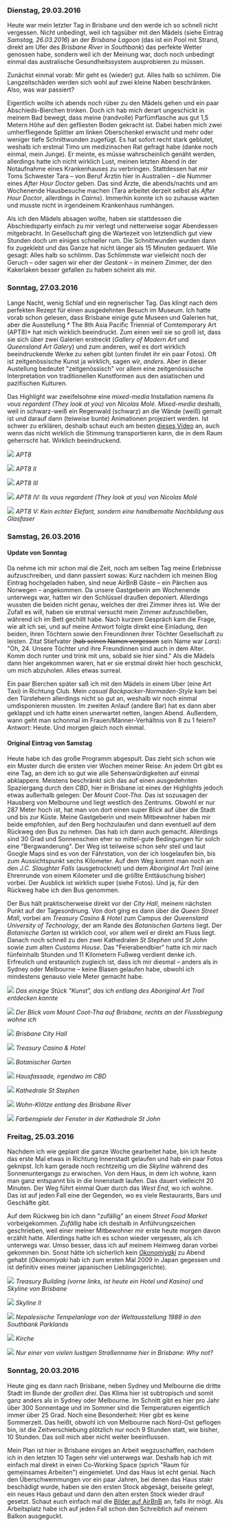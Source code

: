 ### Dienstag, 29.03.2016

Heute war mein letzter Tag in Brisbane und den werde ich so schnell nicht vergessen. Nicht unbedingt, weil ich tagsüber mit den Mädels (siehe Eintrag *Samstag, 26.03.2016*) an der *Brisbane Lagoon* (das ist ein Pool mit Strand, direkt am Ufer des *Brisbane River* in *Southbank*) das perfekte Wetter genossen habe, sondern weil ich der Meinung war, doch noch unbedingt einmal das australische Gesundheitssystem ausprobieren zu müssen.

Zunächst einmal vorab: Mir geht es (wieder) gut. Alles halb so schlimm. Die Langzeitschäden werden sich wohl auf zwei kleine Naben beschränken. Also, was war passiert?

Eigentlich wollte ich abends noch rüber zu den Mädels gehen und ein paar Abschieds-Bierchen trinken. Doch ich hab mich derart ungeschickt in meinem Bad bewegt, dass meine (randvolle) Parfümflasche aus gut 1,5 Metern Höhe auf den gefliesten Boden gekracht ist. Dabei haben mich zwei umherfliegende Splitter am linken Oberschenkel erwischt und mehr oder weniger tiefe Schnittwunden zugefügt. Es hat sofort recht stark geblutet, weshalb ich erstmal Timo um medizinschen Rat gefragt habe (danke noch einmal, mein Junge). Er meinte, es müsse wahrscheinlich genäht werden, allerdings hatte ich nicht wirklich Lust, meinen letzten Abend in der Notaufnahme eines Krankenhauses zu verbringen. Stattdessen hat mir Toms Schwester Tara – von Beruf Ärztin hier in Australien – die Nummer eines *After Hour Doctor* geben. Das sind Ärzte, die abends/nachts und am Wochenende Hausbesuche machen (Tara arbeitet derzeit selbst als *After Hour Doctor*, allerdings in *Cairns*). Immerhin konnte ich so zuhause warten und musste nicht in irgendeinem Krankenhaus rumhängen.

Als ich den Mädels absagen wollte, haben sie stattdessen die Abschiedsparty einfach zu mir verlegt und netterweise sogar Abendessen mitgebracht. In Gesellschaft ging die Wartezeit von letztendlich gut view Stunden doch um einiges schneller rum. Die Schnittwunden wurden dann fix zugeklebt und das Ganze hat nicht länger als 15 Minuten gedauert. Wie gesagt: Alles halb so schlimm. Das Schlimmste war vielleicht noch der Geruch – oder sagen wir eher der *Gestank* – in meinem Zimmer, der den Kakerlaken besser gefallen zu haben scheint als mir.


### Sonntag, 27.03.2016

Lange Nacht, wenig Schlaf und ein regnerischer Tag. Das klingt nach dem perfekten Rezept für einen ausgedehnten Besuch im Museum. Ich hatte vorab schon gelesen, dass Brisbane einige gute Museen und Galerien hat, aber die Ausstellung *
The 8th Asia Pacific Triennial of Comtemporary Art (APT8)* hat mich wirklich beeindruckt. Zum einen weil sie so groß ist, dass sie sich über zwei Galerien erstreckt (*Gallery of Modern Art* und *Queensland Art Galery*) und zum anderen, weil es dort wirklich beeindruckende Werke zu sehen gibt (unten findet ihr ein paar Fotos). Oft ist zeitgenössische Kunst ja wirklich, sagen wir, *anders*. Aber in dieser Austellung bedeutet "zeitgenössisch" vor allem eine zeitgenössische Interpretation von traditionellen Kunstformen aus den asiatischen und pazifischen Kulturen.

Das Highlight war zweifelsohne eine *mixed-media* Installation namens *Ils vous regardent (They look at you)* von *Nicolas Molé*. *Mixed-media* deshalb, weil in schwarz-weiß ein Regenwald (schwarz) an die Wände (weiß) gemalt ist und darauf dann (teiweise bunte) Animationen projeziert werden. Ist schwer zu erklären, deshalb schaut euch am besten [dieses Video](https://vimeo.com/147385430) an, auch wenn das nicht wirklich die Stimmung transportieren kann, die in dem Raum geherrscht hat. Wirklich beeindruckend.

![](https://www.dropbox.com/s/2oohc9mpv4m9rpf/IMG_0413.jpg?dl=1)
*APT8*

![](https://www.dropbox.com/s/fftmd5t9wztp70d/IMG_0414.jpg?dl=1)
*APT8 II*

![](https://www.dropbox.com/s/q3x4w911px9olcf/IMG_0416.jpg?dl=1)
*APT8 III*

![](https://www.dropbox.com/s/xdsw7gr7l4f4cpf/IMG_0433.jpg?dl=1)
*APT8 IV: Ils vous regardent (They look at you) von Nicolas Molé*

![](https://www.dropbox.com/s/nm897rfh75e1zvi/IMG_0437.jpg?dl=1)
*APT8 V: Kein echter Elefant, sondern eine handbemalte Nachbildung aus Glasfaser*


### Samstag, 26.03.2016

#### Update von Sonntag

Da nehme ich mir schon mal die Zeit, noch am selben Tag meine Erlebnisse aufzuschreiben, und dann passiert sowas: Kurz nachdem ich meinen Blog Eintrag hochgeladen haben, sind neue AirBnB Gäste – ein Pärchen aus Norwegen – angekommen. Da unsere Gastgeberin am Wochenende unterwegs war, hatten wir den Schlüssel draußen deponiert. Allerdings wussten die beiden nicht genau, welches der drei Zimmer ihres ist. Wie der Zufall es will, haben sie erstmal versucht mein Zimmer aufzuschließen, während ich im Bett gechillt habe. Nach kurzem Gespräch kam die Frage, wie alt ich sei, und auf meine Antwort folgte direkt eine Einladung, den beiden, ihren Töchtern sowie den Freundinnen ihrer Töchter Gesellschaft zu leisten. Zitat Stiefvater (~~hab seinen Namen vergessen~~ sein Name war *Lars*): "Oh, 24. Unsere Töchter und ihre Freundinnen sind auch in dem Alter. Komm doch runter und trink mit uns, sobald sie hier sind." Als die Mädels dann hier angekommen waren, hat er sie erstmal direkt hier hoch geschickt, um mich abzuholen. Alles etwas surreal.

Ein paar Bierchen später saß ich mit den Mädels in einem Uber (eine Art Taxi) in Richtung Club. Mein *casual Backpacker-Normaden-Style* kam bei den Türstehern allerdings nicht so gut an, weshalb wir noch einmal umdisponieren mussten. Im zweiten Anlauf (andere Bar) hat es dann aber geklappt und ich hatte einen unerwartet netten, langen Abend. Außerdem, wann geht man schonmal im Frauen/Männer-Verhältnis von 8 zu 1 feiern? Antwort: Heute. Und morgen gleich noch einmal.

#### Original Eintrag von Samstag

Heute habe ich das große Programm abgespult. Das zieht sich schon wie ein Muster durch die ersten vier Wochen meiner Reise: An jedem Ort gibt es eine Tag, an dem ich so gut wie alle Sehenswürdigkeiten auf einmal abklappere. Meistens beschränkt sich das auf einen ausgedehnten Spaziergang durch den *CBD*, hier in Brisbane ist eines der Highlights jedoch etwas außerhalb gelegen: Der *Mount Coot-Tha*. Das ist sozusagen der Hausberg von Melbourne und liegt westlich des Zentrums. Obwohl er nur 287 Meter hoch ist, hat man von dort einen super Blick auf über die Stadt und bis zur Küste. Meine Gastgeberin und mein Mitbewohner haben mir beide empfohlen, auf den Berg hochzulaufen und dann eventuell auf dem Rückweg den Bus zu nehmen. Das hab ich dann auch gemacht. Allerdings sind 30 Grad und Sonnenschein eher so mittel-gute Bedingungen für solch eine "Bergwanderung". Der Weg ist teilweise schon sehr steil und laut Google Maps sind es von der Fährstation, von der ich losgelaufen bin, bis zum Aussichtspunkt sechs Kilometer. Auf dem Weg kommt man noch an den *J.C. Slaughter Falls* (ausgetrocknet) und dem *Aboriginal Art Trail* (eine Ehrenrunde von einem Kilometer und die größte Enttäuschung bisher) vorbei. Der Ausblick ist wirklich super (siehe Fotos). Und ja, für den Rückweg habe ich den Bus genommen.

Der Bus hält praktischerweise direkt vor der *City Hall*, meinem nächsten Punkt auf der Tagesordnung. Von dort ging es dann über die *Queen Street Mall*, vorbei am *Treasury Casino & Hotel* zum Campus der *Queensland University of Technology*, der am Rande des *Botanischen Gartens* liegt. Der *Botanische Garten* ist wirklich cool, vor allem weil er direkt am Fluss liegt. Danach noch schnell zu den zwei Kathedralen *St Stephen* und *St John* sowie zum alten *Customs House*. Das "Feierabendbier" hatte ich mir nach fünfeinhalb Stunden und 11 Kilometern Fußweg verdient denke ich. Erfreulich und erstaunlich zugleich ist, dass ich mir diesmal – anders als in Sydney oder Melbourne – keine Blasen gelaufen habe, obwohl ich mindestens genauso viele Meter gemacht habe.

![](https://www.dropbox.com/s/udc0algc8gykka3/DSC_0514.jpg?dl=1)
*Das einzige Stück "Kunst", das ich entlang des Aboriginal Art Trail entdecken konnte*

![](https://www.dropbox.com/s/5m9mwk2cc8zviyb/DSC_0530.jpg?dl=1)
*Der Blick vom Mount Coot-Tha auf Brisbane, rechts an der Flussbiegung wohne ich*

![](https://www.dropbox.com/s/tndm16r2pflufwy/DSC_0538.jpg?dl=1)
*Brisbane City Hall*

![](https://www.dropbox.com/s/jfaxdhcal3dpoob/DSC_0552.jpg?dl=1)
*Treasury Casino & Hotel*

![](https://www.dropbox.com/s/wzsdfhtxnujyrhw/DSC_0571.jpg?dl=1)
*Botanischer Garten*

![](https://www.dropbox.com/s/66juix4hbkevy3r/DSC_0597.jpg?dl=1)
*Hausfassade, irgendwo im CBD*

![](https://www.dropbox.com/s/tmurcvhwhwac7on/DSC_0603.jpg?dl=1)
*Kathedrale St Stephen*

![](https://www.dropbox.com/s/l06h7svzbd6cq0r/DSC_0615.jpg?dl=1)
*Wohn-Klötze entlang des Brisbane River*

![](https://www.dropbox.com/s/oao6nqxp2q9j4id/DSC_0631.jpg?dl=1)
*Farbenspiele der Fenster in der Kathedrale St John*


### Freitag, 25.03.2016

Nachdem ich wie geplant die ganze Woche gearbeitet habe, bin ich heute das erste Mal etwas in Richtung Innenstadt gelaufen und hab ein paar Fotos geknipst. Ich kam gerade noch rechtzeitig um die *Skyline* während des Sonnenuntergangs zu erwischen. Von dem Haus, in dem ich wohne, kann man ganz entspannt bis in die Innenstadt laufen. Das dauert vielleicht 20 Minuten. Der Weg führt einmal Quer durch das *West End*, wo ich wohne. Das ist auf jeden Fall eine der Gegenden, wo es viele Restaurants, Bars und Geschäfte gibt.

Auf dem Rückweg bin ich dann "zufällig" an einem *Street Food Market* vorbeigekommen. *Zufällig* habe ich deshalb in Anführungszeichen geschrieben, weil einer meiner Mitbewohner mir erste heute morgen davon erzählt hatte. Allerdings hatte ich es schon wieder vergessen, als ich unterwegs war. Umso besser, dass ich auf meinem Heimweg daran vorbei gekommen bin. Sonst hätte ich sicherlich kein [*Okonomiyaki*](https://de.wikipedia.org/wiki/Okonomiyaki) zu Abend gehabt (*Okonomiyaki* hab ich zum ersten Mal 2009 in Japan gegessen und ist definitiv eines meiner japanischen Lieblingsgerichte).

![](https://www.dropbox.com/s/58af3fawcuiz7ka/DSC_0475.jpg?dl=1)
*Treasury Building (vorne links, ist heute ein Hotel und Kasino) und Skyline von Brisbane*

![](https://www.dropbox.com/s/2cmb4oll8626dps/DSC_0478.jpg?dl=1)
*Skyline II*

![](https://www.dropbox.com/s/1b5rhlb3341jmno/DSC_0480.jpg?dl=1)
*Nepalesische Tempelanlage von der Weltausstellung 1988 in den Southbank Parklands*

![](https://www.dropbox.com/s/7blcnmavk9fnjqc/DSC_0499.jpg?dl=1)
*Kirche*

![](https://www.dropbox.com/s/yt7450nv1eb66nr/IMG_0404.jpg?dl=1)
*Nur einer von vielen lustigen Straßenname hier in Brisbane: Why not?*


### Sonntag, 20.03.2016

Heute ging es dann nach Brisbane, neben Sydney und Melbourne die dritte Stadt im Bunde der *großen drei*. Das Klima hier ist subtropisch und somit ganz anders als in Sydney oder Melbourne. Im Schnitt gibt es hier pro Jahr über 300 Sonnentage und im Sommer sind die Temperaturen eigentlich immer über 25 Grad. Noch eine Besonderheit: Hier gibt es keine Sommerzeit. Das heißt, obwohl ich von Melbourne nach Nord-Ost geflogen bin, ist die Zeitverschiebung plötzlich nur noch 9 Stunden statt, wie bisher, 10 Stunden. Das soll mich aber nicht weiter beeinflussen.

Mein Plan ist hier in Brisbane einiges an Arbeit wegzuschaffen, nachdem ich in den letzten 10 Tagen sehr viel unterwegs war. Deshalb hab ich mit einfach mal direkt in einen Co-Working Space (sprich "Raum für gemeinsames Arbeiten") eingemietet. Und das Haus ist echt genial. Nach den Überschwemmungen vor ein paar Jahren, bei denen das Haus stakr beschädigt wurde, haben sie den ersten Stock abgesägt, beiseite gelegt, ein neues Haus gebaut und dann den alten ersten Stock wieder drauf gesetzt. Schaut euch einfach mal die [Bilder auf AirBnB](https://www.airbnb.com.au/rooms/4568686) an, falls ihr mögt. Als Arbeitsplatz habe ich auf jeden Fall schon den Schreibtich auf meinem Balkon ausgeguckt.
